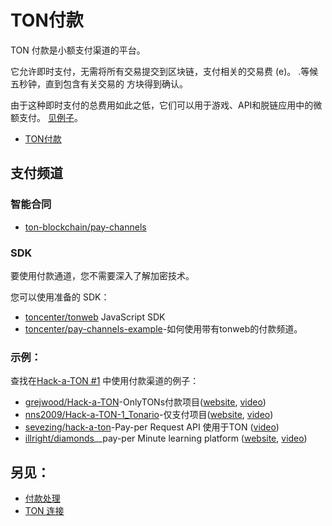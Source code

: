 # TON付款

TON 付款是小额支付渠道的平台。

它允许即时支付，无需将所有交易提交到区块链，支付相关的交易费 (e)。 .等候五秒钟，直到包含有关交易的
方块得到确认。

由于这种即时支付的总费用如此之低，它们可以用于游戏、API和脱链应用中的微额支付。 [见例子](/develop/dapps/违抗/ton-payments#examps)。

- [TON付款](https://blog.ton.org/ton-pays)

## 支付频道

### 智能合同

- [ton-blockchain/pay-channels](https://github.com/ton-blockchain/pay-channels)

### SDK

要使用付款通道，您不需要深入了解加密技术。

您可以使用准备的 SDK：

- [toncenter/tonweb](https://github.com/toncenter/tonweb) JavaScript SDK
- [toncenter/pay-channels-example](https://github.com/toncenter/payment-channels-example)-如何使用带有tonweb的付款频道。

### 示例：

查找在[Hack-a-TON #1](https://ton.org/hack-a-ton-1) 中使用付款渠道的例子：

- [grejwood/Hack-a-TON](https://github.com/Grejwood/Hack-a-TON)-OnlyTONs付款项目([website](https://main.d3puvu1kvbh8ti.amplifyapp.com/), [video](https://www.youtube.com/watch?v=38JpX1vRNTk))
- [nns2009/Hack-a-TON-1_Tonario](https://github.com/nns2009/Hack-a-TON-1_Tonario)-仅支付项目([website](https://onlygrams.io/), [video](https://www.youtube.com/watch?v=gm5-FPWn1XM))
- [sevezing/hack-a-ton](https://github.com/sevezing/hack-a-ton)-Pay-per Request API 使用于TON ([video](https://www.youtube.com/watch?v=7lAnbyJdpOA\&feature=youtu.be))
- [illright/diamonds](https://github.com/illright/diamonds)__pay-per Minute learning platform ([website](https://diamonds-ton.vercel.app/), [video](https://www.youtube.com/watch?v=g9wmdOjAv1s))

## 另见：

- [付款处理](/develop/dapps/asset-processing)
- [TON 连接](/develop/dapps/ton-connect)
